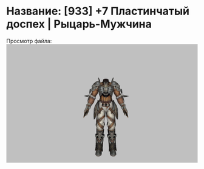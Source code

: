 # Название: [933] +7 Пластинчатый доспех | Рыцарь-Мужчина

Просмотр файла:
![p000003.png](p000003.png)